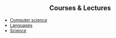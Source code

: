 <h2 align="center">Courses & Lectures</h2>

* [Computer science](Content\Courses_lectures\computer_science.md)
* [Languages](Content\Courses_lectures\languages.md)
* [Science](Content\Courses_lectures\science.md)
